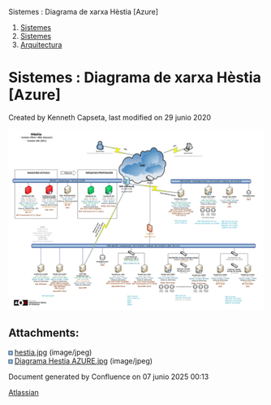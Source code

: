 Sistemes : Diagrama de xarxa Hèstia \[Azure\]  

1.  [Sistemes](index.md)
2.  [Sistemes](Sistemes_13893749.md)
3.  [Arquitectura](Arquitectura_30869606.md)

Sistemes : Diagrama de xarxa Hèstia \[Azure\]
=============================================

Created by Kenneth Capseta, last modified on 29 junio 2020

![](attachments/30869634/41517810.jpg)

Attachments:
------------

![](images/icons/bullet_blue.gif) [hestia.jpg](attachments/30869634/30869648.jpg) (image/jpeg)  
![](images/icons/bullet_blue.gif) [Diagrama Hestia AZURE.jpg](attachments/30869634/41517810.jpg) (image/jpeg)  

Document generated by Confluence on 07 junio 2025 00:13

[Atlassian](http://www.atlassian.com/)